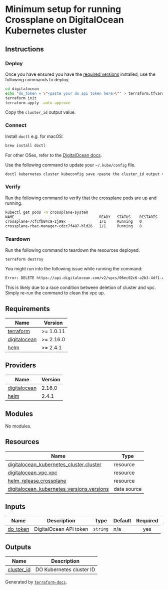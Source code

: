 # Minimum setup for running Crossplane on DigitalOcean Kubernetes cluster

## Instructions

### Deploy
Once you have ensured you have the [required versions](#requirements) installed, use the following commands to deploy.
```bash
cd digitalocean
echo "do_token = \"<paste your do api token here>\"" > terraform.tfvars
terraform init
terraform apply -auto-approve
```
Copy the `cluster_id` output value.

### Connect
Install `doctl` e.g. for macOS: 
```bash
brew install doctl
``` 
For other OSes, refer to the [DigitalOcean docs](https://docs.digitalocean.com/reference/doctl/how-to/install/).

Use the following command to update your `~/.kube/config` file.
```bash
doctl kubernetes cluster kubeconfig save <paste the cluster_id output value here>
```

### Verify
Run the following command to verify that the crossplane pods are up and running.
```bash
kubectl get pods -n crossplane-system
NAME                                      READY   STATUS    RESTARTS   AGE
crossplane-7cfcfb84c9-zj99x               1/1     Running   0          92s
crossplane-rbac-manager-cdcc7f487-hld26   1/1     Running   0          92s
```

### Teardown
Run the following command to teardown the resources deployed.
```bash
terraform destroy
```
You might run into the following issue while running the command:
```bash
Error: DELETE https://api.digitalocean.com/v2/vpcs/06ec02c6-a2b3-4df1-a2z1-kfeq79bcac1c: 403 (request "bbfccz96-a1f0-43s0-qe24-ft802p5ne43o") Can not delete VPC with members
```
This is likely due to a race condition between deletion of cluster and vpc. Simply re-run the command to clean the vpc up.

## Requirements

| Name | Version |
|------|---------|
| <a name="requirement_terraform"></a> [terraform](#requirement\_terraform) | >= 1.0.11 |
| <a name="requirement_digitalocean"></a> [digitalocean](#requirement\_digitalocean) | >= 2.16.0 |
| <a name="requirement_helm"></a> [helm](#requirement\_helm) | >= 2.4.1 |

## Providers

| Name | Version |
|------|---------|
| <a name="provider_digitalocean"></a> [digitalocean](#provider\_digitalocean) | 2.16.0 |
| <a name="provider_helm"></a> [helm](#provider\_helm) | 2.4.1 |

## Modules

No modules.

## Resources

| Name | Type |
|------|------|
| [digitalocean_kubernetes_cluster.cluster](https://registry.terraform.io/providers/digitalocean/digitalocean/latest/docs/resources/kubernetes_cluster) | resource |
| [digitalocean_vpc.vpc](https://registry.terraform.io/providers/digitalocean/digitalocean/latest/docs/resources/vpc) | resource |
| [helm_release.crossplane](https://registry.terraform.io/providers/hashicorp/helm/latest/docs/resources/release) | resource |
| [digitalocean_kubernetes_versions.versions](https://registry.terraform.io/providers/digitalocean/digitalocean/latest/docs/data-sources/kubernetes_versions) | data source |

## Inputs

| Name | Description | Type | Default | Required |
|------|-------------|------|---------|:--------:|
| <a name="input_do_token"></a> [do\_token](#input\_do\_token) | DigitalOcean API token | `string` | n/a | yes |

## Outputs

| Name | Description |
|------|-------------|
| <a name="output_cluster_id"></a> [cluster\_id](#output\_cluster\_id) | DO Kubernetes cluster ID |

Generated by [`terraform-docs`](https://github.com/terraform-docs/terraform-docs).